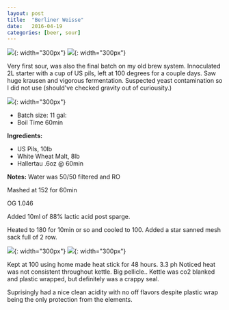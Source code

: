 ```yaml
---
layout: post
title:  "Berliner Weisse"
date:   2016-04-19
categories: [beer, sour]
---
```

![](/static/img/beer/og_brewery.JPG){: width="300px"}
![](/static/img/beer/nightbrew.JPG){: width="300px"}

Very first sour, was also the final batch on my old brew system. Innoculated 2L starter with a cup of US pils, left at 100 degrees for a couple days. Saw huge krausen and vigorous fermentation. Suspected yeast contamination so I did not use (should've checked gravity out of curiousity.)

![](/static/img/beer/grain_starter.JPG){: width="300px"}

* Batch size: 11 gal:
* Boil Time 60min

**Ingredients:**

* US Pils, 10lb
* White Wheat Malt, 8lb
* Hallertau .6oz @ 60min

**Notes:**
Water was 50/50 filtered and RO

Mashed at 152 for 60min

OG 1.046

Added 10ml of 88% lactic acid post sparge.

Heated to 180 for 10min or so and cooled to 100. Added a star sanned mesh sack full of 2 row.

![](/static/img/beer/ghettosour.JPG){: width="300px"}
![](/static/img/beer/heatstick.JPG){: width="300px"}

Kept at 100 using home made heat stick for 48 hours. 3.3 ph
Noticed heat was not consistent throughout kettle. Big pellicle.. Kettle was co2 blanked and plastic wrapped, but definitely was a crappy seal. 

Suprisingly had a nice clean acidity with no off flavors despite plastic wrap being the only protection from the elements.



